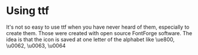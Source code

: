 Using ttf
================
It's not so easy to use ttf when you have never heard of them, especially to create them.
Those were created with open source FontForge software.
The idea is that the icon is saved at one letter of the alphabet like \ue800, \u0062, \u0063, \u0064
